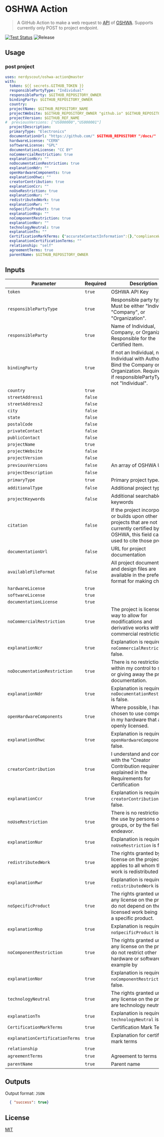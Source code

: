 # OSHWA Action

> A GitHub Action to make a web request to [API](https://certificationapi.oshwa.org/documentation) of [OSHWA](https://www.oshwa.org/). Supports currently only POST to project endpoint.

[![Test Status](github.com/nerdyscout/oshwa-action/workflows/Test/badge.svg)](github.com/nerdyscout/oshwa-action/actions)
![Release](https://img.shields.io/github/v/release/nerdyscout/oshwa-action)

## Usage

### post project

```yaml
uses: nerdyscout/oshwa-action@master
with:
  token: ${{ secrets.GITHUB_TOKEN }}
  responsiblePartyType: "Individual"
  responsibleParty: $GITHUB_REPOSITORY_OWNER
  bindingParty: $GITHUB_REPOSITORY_OWNER
  country:
  projectName: $GITHUB_REPOSITORY_NAME
  projectWebsite: $GITHUB_REPOSITORY_OWNER "github.io" $GITHUB_REPOSITORY_NAME 
  projectVersion: $GITHUB_REF_NAME
#  previousVersions: ["US000000","US000001"]
  projectDescription:
  primaryType: "Electronics"
  documentationUrl: "https://github.com/" $GITHUB_REPOSITORY "/docs/"
  hardwareLicense: "CERN"
  softwareLicense: "GPL"
  documentationLicense: "CC BY"
  noCommercialRestriction: true
  explanationNcr: ""
  noDocumentationRestriction: true
  explanationNdr: ""
  openHardwareComponents: true
  explanationOhwc: ""
  creatorContribution: true
  explanationCcr: ""
  noUseRestriction: true
  explanationNur: ""
  redistributedWork: true
  explanationRwr: ""
  noSpecificProduct: true
  explanationNsp: ""
  noComponentRestriction: true
  explanationNor: ""
  technologyNeutral: true
  explanationTn: ""
  CertificationMarkTerms: {"accurateContactInformation":{},"complianceWithOfficialCertificationGuidelines": {},"oshwaCertificationMark": {},"violationsEnforcement": {},"responsibility": {"term": "I have the ability to bind those responsible for the certified item to this agreement.","agreement": true}}
  explanationCertificationTerms: ""
  relationship: "self"
  agreementTerms: true
  parentName: $GITHUB_REPOSITORY_OWNER
```

## Inputs

| Parameter                       | Required | Description                                                                        |
| ------------------------------- | -------- | ---------------------------------------------------------------------------------- |
| `token`                         | `true`   | OSHWA API Key                                                                      |
| `responsiblePartyType`          | `true`   | Responsible party type. Must be either "Individual", "Company", or "Organization". |
| `responsibleParty`              | `true`   | Name of Individual, Company, or Organization Responsible for the Certified Item.   |
| `bindingParty`                  | `true`   | If not an Individual, name of Individual with Authority to Bind the Company or Organization. Required only if responsiblePartyType is not "Individual". |
| `country`                       | `true`   |                                                                                    |
| `streetAddress1`                | `false`  |                                                                                    |
| `streetAddress2`                | `false`  |                                                                                    |
| `city`                          | `false`  |                                                                                    |
| `state`                         | `false`  |                                                                                    |
| `postalCode`                    | `false`  |                                                                                    |
| `privateContact`                | `false`  |                                                                                    |
| `publicContact`                 | `false`  |                                                                                    |
| `projectName`                   | `true`   |                                                                                    |
| `projectWebsite`                | `false`  |                                                                                    |
| `projectVersion`                | `false`  |                                                                                    |
| `previousVersions`              | `false`  | An array of OSHWA UIDs                                                             |
| `projectDescription`            | `false`  |                                                                                    |
| `primaryType`                   | `true`   | Primary project type.                                                              |
| `additionalType`                | `false`  | Additional project types.                                                          |
| `projectKeywords`               | `false`  | Additional searchable keywords                                                     |
| `citation`                      | `false`  | If the project incorporates or builds upon other open projects that are not currently certified by OSHWA, this field can be used to cite those projects. |
| `documentationUrl`              | `false`  | URL for project documentation                                                      | 
| `availableFileFormat`           | `false`  | All project documentation and design files are available in the preferred format for making changes. |
| `hardwareLicense`               | `true`   |                                                                                    |
| `softwareLicense`               | `true`   |                                                                                    |
| `documentationLicense`          | `true`   |                                                                                    |
| `noCommercialRestriction`       | `true`   | The project is licensed in a way to allow for modifications and derivative works without commercial restriction. |
| `explanationNcr`                | `true`   | Explanation is required if `noCommercialRestriction` is false.                       |
| `noDocumentationRestriction`    | `true`   | There is no restriction within my control to selling or giving away the project documentation. |
| `explanationNdr`                | `true`   | Explanation is required if `noDocumentationRestriction` is false.                    |
| `openHardwareComponents`        | `true`   | Where possible, I have chosen to use components in my hardware that are openly licensed. |
| `explanationOhwc`               | `true`   | Explanation is required if `openHardwareComponents` is false.                        |
| `creatorContribution`           | `true`   | I understand and comply with the "Creator Contribution requirement," explained in the Requirements for Certification |
| `explanationCcr`                | `true`   | Explanation is required if `creatorContribution` is false.                           |
| `noUseRestriction`              | `true`   | There is no restriction on the use by persons or groups, or by the field of endeavor. |
| `explanationNur`                | `true`   | Explanation is required if `noUseRestriction` is false.                              |
| `redistributedWork`             | `true`   | The rights granted by any license on the project applies to all whom the work is redistributed to. |
| `explanationRwr`                | `true`   | Explanation is required if `redistributedWork` is false.                             |
| `noSpecificProduct`             | `true`   | The rights granted under any license on the project do not depend on the licensed work being part of a specific product. |
| `explanationNsp`                | `true`   | Explanation is required if `noSpecificProduct` is false.                             |
| `noComponentRestriction`        | `true`   | The rights granted under any license on the project do not restrict other hardware or software, for example by |
| `explanationNor`                | `true`   | Explanation is required if `noComponentRestriction` is false.                        |
| `technologyNeutral`             | `true`   | The rights granted under any license on the project are technology neutral.        |
| `explanationTn`                 | `true`   | Explanation is required if `technologyNeutral` is false.                             |
| `CertificationMarkTerms`        | `true`   | Certification Mark Terms                                                           |
| `explanationCertificationTerms` | `true`   | Explanation for certification mark terms                                           |
| `relationship`                  | `true`   |                                                                                    |
| `agreementTerms`                | `true`   | Agreement to terms                                                                 |
| `parentName`                    | `true`   | Parent name                                                                        |

## Outputs

Output format: `JSON`

```json
  { "success": true}
```

## License

[MIT](LICENSE)
